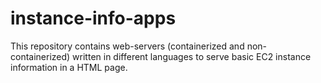 # instance-info-apps
This repository contains web-servers (containerized and non-containerized) written in different languages to serve basic EC2 instance information in a HTML page.
